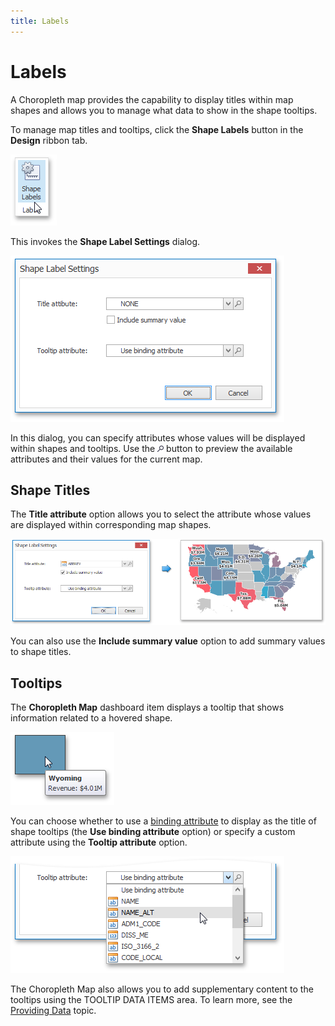```yaml
---
title: Labels
---
```

# Labels
A Choropleth map provides the capability to display titles within map shapes and allows you to manage what data to show in the shape tooltips.

To manage map titles and tooltips, click the **Shape Labels** button in the **Design** ribbon tab.

![ShapeLabelsButton_Ribbon](../../../../images/img25014.png)

This invokes the **Shape Label Settings** dialog.

![ShapeLabelSettingsDialog](../../../../images/img25015.png)

In this dialog, you can specify attributes whose values will be displayed within shapes and tooltips. Use the ![Map_LoupeButton](../../../../images/img24941.png) button to preview the available attributes and their values for the current map.

## Shape Titles
The **Title attribute** option allows you to select the attribute whose values are displayed within corresponding map shapes.

![ChoroplethMap_TitleAttribute](../../../../images/img25017.png)

You can also use the **Include summary value** option to add summary values to shape titles.

## Tooltips
The **Choropleth Map** dashboard item displays a tooltip that shows information related to a hovered shape.

![ChoroplethMap_Tooltip](../../../../images/img23695.png)

You can choose whether to use a [binding attribute](providing-data.md) to display as the title of shape tooltips (the **Use binding attribute** option) or specify a custom attribute using the **Tooltip attribute** option.

![ShapeLabelSettingsDialog_TooltipAttribute](../../../../images/img25018.png)

The Choropleth Map also allows you to add supplementary content to the tooltips using the TOOLTIP DATA ITEMS area. To learn more, see the [Providing Data](providing-data.md) topic.